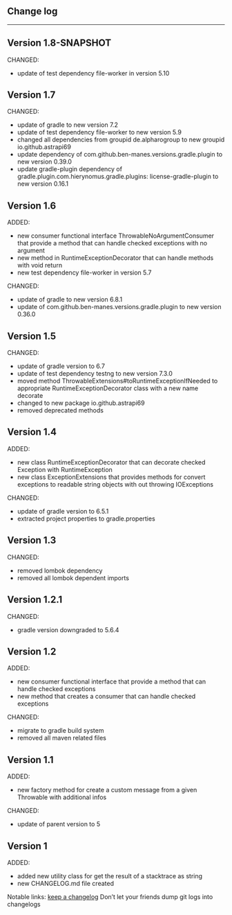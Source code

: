 ## Change log
----------------------

Version 1.8-SNAPSHOT
-------------

CHANGED:

- update of test dependency file-worker in version 5.10

Version 1.7
-------------

CHANGED:

- update of gradle to new version 7.2
- update of test dependency file-worker to new version 5.9
- changed all dependencies from groupid de.alpharogroup to new groupid io.github.astrapi69
- update dependency of com.github.ben-manes.versions.gradle.plugin to new version 0.39.0
- update gradle-plugin dependency of gradle.plugin.com.hierynomus.gradle.plugins:
  license-gradle-plugin to new version 0.16.1

Version 1.6
-------------

ADDED:

- new consumer functional interface ThrowableNoArgumentConsumer that provide a method that can
  handle checked exceptions with no argument
- new method in RuntimeExceptionDecorator that can handle methods with void return
- new test dependency file-worker in version 5.7

CHANGED:

- update of gradle to new version 6.8.1
- update of com.github.ben-manes.versions.gradle.plugin to new version 0.36.0

Version 1.5
-------------

CHANGED:

- update of gradle version to 6.7
- update of test dependency testng to new version 7.3.0
- moved method ThrowableExtensions#toRuntimeExceptionIfNeeded to appropriate
  RuntimeExceptionDecorator class with a new name decorate
- changed to new package io.github.astrapi69
- removed deprecated methods

Version 1.4
-------------

ADDED:

- new class RuntimeExceptionDecorator that can decorate checked Exception with RuntimeException
- new class ExceptionExtensions that provides methods for convert exceptions to readable string
  objects with out throwing IOExceptions

CHANGED:

- update of gradle version to 6.5.1
- extracted project properties to gradle.properties

Version 1.3
-------------

CHANGED:

- removed lombok dependency
- removed all lombok dependent imports

Version 1.2.1
-------------

CHANGED:

- gradle version downgraded to 5.6.4

Version 1.2
-------------

ADDED:

- new consumer functional interface that provide a method that can handle checked exceptions
- new method that creates a consumer that can handle checked exceptions

CHANGED:

- migrate to gradle build system
- removed all maven related files

Version 1.1
-------------

ADDED:

- new factory method for create a custom message from a given Throwable with additional infos

CHANGED:

- update of parent version to 5

Version 1
-------------

ADDED:

- added new utility class for get the result of a stacktrace as string
- new CHANGELOG.md file created

Notable links:
[keep a changelog](http://keepachangelog.com/en/1.0.0/) Don’t let your friends dump git logs into
changelogs

